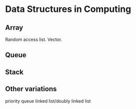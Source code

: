 # Data Structures in Computing

## Array
Random access list. Vector.

## Queue


## Stack

## Other variations
priority queue
linked list/doubly linked list
